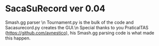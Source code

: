 # SacaSuRecord ver 0.04
Smash.gg parser \n
Tournament.py is the bulk of the code and Sacasurecord.py creates the GUI.\n
Special thanks to you PraticalTAS (https://github.com/avnestico), his Smash.gg parsing code is what made this happen.
